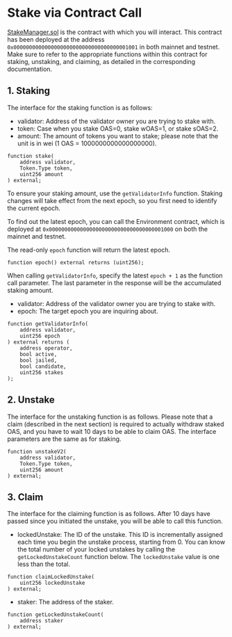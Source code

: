 # Stake via Contract Call
[StakeManager.sol](https://github.com/oasysgames/oasys-genesis-contract/blob/main/contracts/StakeManager.sol) is the contract with which you will interact. This contract has been deployed at the address `0x0000000000000000000000000000000000001001` in both mainnet and testnet. Make sure to refer to the appropriate functions within this contract for staking, unstaking, and claiming, as detailed in the corresponding documentation.

## 1. Staking
The interface for the staking function is as follows:
- validator: Address of the validator owner you are trying to stake with.
- token: Case when you stake OAS=0, stake wOAS=1, or stake sOAS=2.
- amount: The amount of tokens you want to stake; please note that the unit is in wei (1 OAS = 1000000000000000000).
```solidity
function stake(
    address validator,
    Token.Type token,
    uint256 amount
) external;
```

To ensure your staking amount, use the `getValidatorInfo` function. Staking changes will take effect from the next epoch, so you first need to identify the current epoch.

To find out the latest epoch, you can call the Environment contract, which is deployed at `0x0000000000000000000000000000000000001000` on both the mainnet and testnet.

The read-only `epoch` function will return the latest epoch.
```solidity
function epoch() external returns (uint256);
```

When calling `getValidatorInfo`, specify the latest `epoch + 1` as the function call parameter. The last parameter in the response will be the accumulated staking amount.

- validator: Address of the validator owner you are trying to stake with.
- epoch: The target epoch you are inquiring about.
```solidity
function getValidatorInfo(
    address validator,
    uint256 epoch
) external returns (
    address operator,
    bool active,
    bool jailed,
    bool candidate,
    uint256 stakes
);
```

## 2. Unstake
The interface for the unstaking function is as follows. Please note that a claim (described in the next section) is required to actually withdraw staked OAS, and you have to wait 10 days to be able to claim OAS. The interface parameters are the same as for staking.
```solidity
function unstakeV2(
    address validator,
    Token.Type token,
    uint256 amount
) external;
```

## 3. Claim
The interface for the claiming function is as follows. After 10 days have passed since you initiated the unstake, you will be able to call this function.
- lockedUnstake:  The ID of the unstake. This ID is incrementally assigned each time you begin the unstake process, starting from 0. You can know the total number of your locked unstakes by calling the `getLockedUnstakeCount` function below. The `lockedUnstake` value is one less than the total.
```solidity
function claimLockedUnstake(
    uint256 lockedUnstake
) external;
```
- staker: The address of the staker.
```solidity
function getLockedUnstakeCount(
    address staker
) external;
``` 
